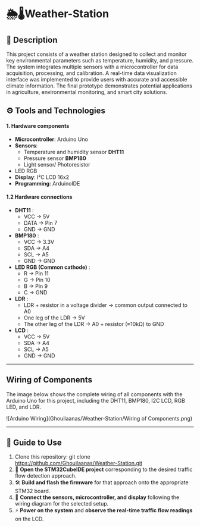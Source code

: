 # 🌦️🌡️Weather-Station
## 📄 Description
This project consists of a weather station designed to collect and monitor key environmental parameters such as temperature, humidity, and pressure. The system integrates multiple sensors with a microcontroller for data acquisition, processing, and calibration. A real-time data visualization interface was implemented to provide users with accurate and accessible climate information. The final prototype demonstrates potential applications in agriculture, environmental monitoring, and smart city solutions.

## ⚙️ Tools and Technologies

#### 1. Hardware components
- **Microcontroller**: Arduino Uno
- **Sensors**:
  - Temperature and humidity sensor **DHT11**
  - Pressure sensor **BMP180**
  - Light sensor/ Photoresistor
- LED RGB
- **Display**: I²C LCD 16x2
- **Programming**: ArduinoIDE

#### 1.2 Hardware connections
- **DHT11** : 
  - VCC → 5V
  - DATA → Pin 7
  - GND → GND
- **BMP180** : 
  - VCC → 3.3V
  - SDA → A4 
  - SCL → A5
  - GND → GND
- **LED RGB (Common cathode)** : 
  - R → Pin 11
  - G → Pin 10
  - B → Pin 9
  - C → GND
- **LDR** : 
  - LDR + resistor in a voltage divider → common output connected to A0
  - One leg of the LDR → 5V
  - The other leg of the LDR → A0 + resistor (≈10kΩ) to GND
- **LCD** :
  - VCC → 5V
  - SDA → A4 
  - SCL → A5 
  - GND → GND
---
## Wiring of Components
The image below shows the complete wiring of all components with the Arduino Uno for this project, including the DHT11, BMP180, I2C LCD, RGB LED, and LDR.

![Arduino Wiring](Ghouilaanas/Weather-Station/Wiring of Components.png)

---
## 📖 Guide to Use
1. Clone this repository:
git clone https://github.com/Ghouilaanas/Weather-Station.git
2. 📂 **Open the STM32CubeIDE project** corresponding to the desired traffic flow detection approach.
3. 🛠️ **Build and flash the firmware** for that approach onto the appropriate STM32 board.
4. 🔌 **Connect the sensors, microcontroller, and display** following the wiring diagram for the selected setup.
5. ⚡ **Power on the system** and **observe the real-time traffic flow readings** on the LCD.

